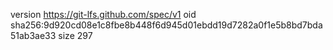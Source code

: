 version https://git-lfs.github.com/spec/v1
oid sha256:9d920cd08e1c8fbe8b448f6d945d01ebdd19d7282a0f1e5b8bd7bda51ab3ae33
size 297
